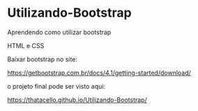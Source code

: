 # Utilizando-Bootstrap

Aprendendo como utilizar bootstrap

HTML e CSS

Baixar bootstrap no site:  

https://getbootstrap.com.br/docs/4.1/getting-started/download/

o projeto final pode ser visto aqui:

https://thatacello.github.io/Utilizando-Bootstrap/
